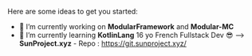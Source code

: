 Here are some ideas to get you started:

- 🔭 I’m currently working on **ModularFramework** and **Modular-MC**
- 🌱 I’m currently learning **KotlinLang**
16 yo
French Fullstack Dev 😎
--> **SunProject.xyz** - Repo : https://git.sunproject.xyz/
